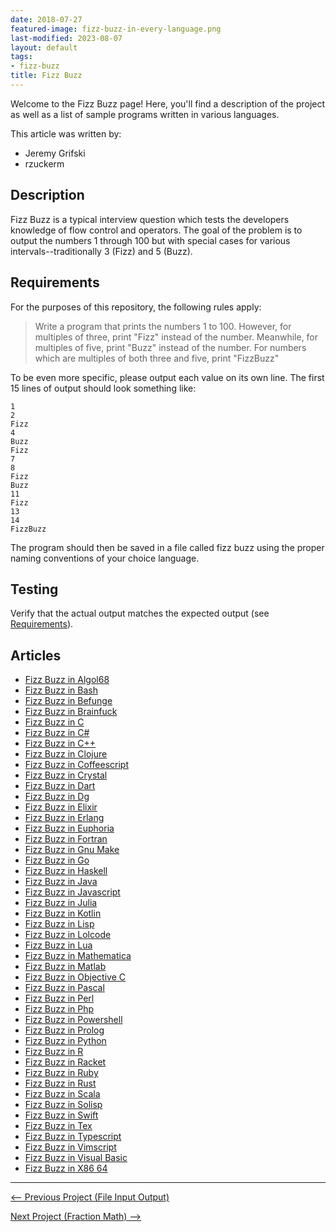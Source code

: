 ```yaml
---
date: 2018-07-27
featured-image: fizz-buzz-in-every-language.png
last-modified: 2023-08-07
layout: default
tags:
- fizz-buzz
title: Fizz Buzz
---
```


Welcome to the Fizz Buzz page! Here, you'll find a description of the project as well as a list of sample programs written in various languages.

This article was written by:

- Jeremy Grifski
- rzuckerm

## Description

Fizz Buzz is a typical interview question which tests the developers knowledge
of flow control and operators. The goal of the problem is to output the
numbers 1 through 100 but with special cases for various intervals--traditionally
3 (Fizz) and 5 (Buzz).


## Requirements

For the purposes of this repository, the following rules apply:

> Write a program that prints the numbers 1 to 100. However, for multiples of three,
> print "Fizz" instead of the number. Meanwhile, for multiples of five, print "Buzz"
> instead of the number. For numbers which are multiples of both three and five,
> print "FizzBuzz"

To be even more specific, please output each value on its own line. The first 15
lines of output should look something like:

```console
1
2
Fizz
4
Buzz
Fizz
7
8
Fizz
Buzz
11
Fizz
13
14
FizzBuzz
```

The program should then be saved in a file called fizz buzz using the proper
naming conventions of your choice language.


## Testing

Verify that the actual output matches the expected output
(see [Requirements](#requirements)).


## Articles

- [Fizz Buzz in Algol68](https://sampleprograms.io/projects/fizz-buzz/algol68)
- [Fizz Buzz in Bash](https://sampleprograms.io/projects/fizz-buzz/bash)
- [Fizz Buzz in Befunge](https://sampleprograms.io/projects/fizz-buzz/befunge)
- [Fizz Buzz in Brainfuck](https://sampleprograms.io/projects/fizz-buzz/brainfuck)
- [Fizz Buzz in C](https://sampleprograms.io/projects/fizz-buzz/c)
- [Fizz Buzz in C#](https://sampleprograms.io/projects/fizz-buzz/c-sharp)
- [Fizz Buzz in C++](https://sampleprograms.io/projects/fizz-buzz/c-plus-plus)
- [Fizz Buzz in Clojure](https://sampleprograms.io/projects/fizz-buzz/clojure)
- [Fizz Buzz in Coffeescript](https://sampleprograms.io/projects/fizz-buzz/coffeescript)
- [Fizz Buzz in Crystal](https://sampleprograms.io/projects/fizz-buzz/crystal)
- [Fizz Buzz in Dart](https://sampleprograms.io/projects/fizz-buzz/dart)
- [Fizz Buzz in Dg](https://sampleprograms.io/projects/fizz-buzz/dg)
- [Fizz Buzz in Elixir](https://sampleprograms.io/projects/fizz-buzz/elixir)
- [Fizz Buzz in Erlang](https://sampleprograms.io/projects/fizz-buzz/erlang)
- [Fizz Buzz in Euphoria](https://sampleprograms.io/projects/fizz-buzz/euphoria)
- [Fizz Buzz in Fortran](https://sampleprograms.io/projects/fizz-buzz/fortran)
- [Fizz Buzz in Gnu Make](https://sampleprograms.io/projects/fizz-buzz/gnu-make)
- [Fizz Buzz in Go](https://sampleprograms.io/projects/fizz-buzz/go)
- [Fizz Buzz in Haskell](https://sampleprograms.io/projects/fizz-buzz/haskell)
- [Fizz Buzz in Java](https://sampleprograms.io/projects/fizz-buzz/java)
- [Fizz Buzz in Javascript](https://sampleprograms.io/projects/fizz-buzz/javascript)
- [Fizz Buzz in Julia](https://sampleprograms.io/projects/fizz-buzz/julia)
- [Fizz Buzz in Kotlin](https://sampleprograms.io/projects/fizz-buzz/kotlin)
- [Fizz Buzz in Lisp](https://sampleprograms.io/projects/fizz-buzz/lisp)
- [Fizz Buzz in Lolcode](https://sampleprograms.io/projects/fizz-buzz/lolcode)
- [Fizz Buzz in Lua](https://sampleprograms.io/projects/fizz-buzz/lua)
- [Fizz Buzz in Mathematica](https://sampleprograms.io/projects/fizz-buzz/mathematica)
- [Fizz Buzz in Matlab](https://sampleprograms.io/projects/fizz-buzz/matlab)
- [Fizz Buzz in Objective C](https://sampleprograms.io/projects/fizz-buzz/objective-c)
- [Fizz Buzz in Pascal](https://sampleprograms.io/projects/fizz-buzz/pascal)
- [Fizz Buzz in Perl](https://sampleprograms.io/projects/fizz-buzz/perl)
- [Fizz Buzz in Php](https://sampleprograms.io/projects/fizz-buzz/php)
- [Fizz Buzz in Powershell](https://sampleprograms.io/projects/fizz-buzz/powershell)
- [Fizz Buzz in Prolog](https://sampleprograms.io/projects/fizz-buzz/prolog)
- [Fizz Buzz in Python](https://sampleprograms.io/projects/fizz-buzz/python)
- [Fizz Buzz in R](https://sampleprograms.io/projects/fizz-buzz/r)
- [Fizz Buzz in Racket](https://sampleprograms.io/projects/fizz-buzz/racket)
- [Fizz Buzz in Ruby](https://sampleprograms.io/projects/fizz-buzz/ruby)
- [Fizz Buzz in Rust](https://sampleprograms.io/projects/fizz-buzz/rust)
- [Fizz Buzz in Scala](https://sampleprograms.io/projects/fizz-buzz/scala)
- [Fizz Buzz in Solisp](https://sampleprograms.io/projects/fizz-buzz/solisp)
- [Fizz Buzz in Swift](https://sampleprograms.io/projects/fizz-buzz/swift)
- [Fizz Buzz in Tex](https://sampleprograms.io/projects/fizz-buzz/tex)
- [Fizz Buzz in Typescript](https://sampleprograms.io/projects/fizz-buzz/typescript)
- [Fizz Buzz in Vimscript](https://sampleprograms.io/projects/fizz-buzz/vimscript)
- [Fizz Buzz in Visual Basic](https://sampleprograms.io/projects/fizz-buzz/visual-basic)
- [Fizz Buzz in X86 64](https://sampleprograms.io/projects/fizz-buzz/x86-64)

***

<nav class="project-nav">

<div id="prev" markdown="1">

[<-- Previous Project (File Input Output)](https://sampleprograms.io/projects/file-input-output)

</div>

<div id="next" markdown="1">

[Next Project (Fraction Math) -->](https://sampleprograms.io/projects/fraction-math)

</div>

</nav>